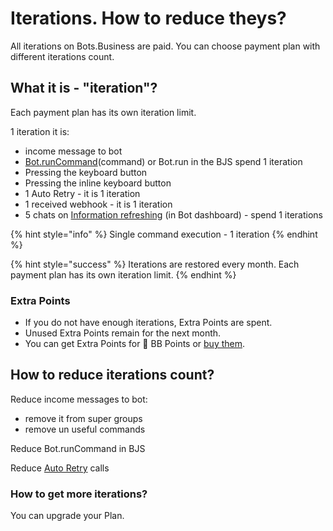 # Iterations. How to reduce theys?

All iterations on Bots.Business are paid. You can choose payment plan with different iterations count.

## What it is - "iteration"?

Each payment plan has its own iteration limit.

1 iteration it is:

* income message to bot
* [Bot.runCommand](https://help.bots.business/scenarios-and-bjs/bot-functions)\(command\) or Bot.run in the BJS spend 1 iteration
* Pressing the keyboard button
* Pressing the inline keyboard button
* 1 Auto Retry - it is 1 iteration
* 1 received webhook - it is 1 iteration
* 5 chats on [Information refreshing](https://help.bots.business/bot-information) \(in Bot dashboard\) - spend 1 iterations

{% hint style="info" %}
Single command execution - 1 iteration
{% endhint %}

{% hint style="success" %}
Iterations are restored every month. Each payment plan has its own iteration limit.
{% endhint %}

### Extra Points

* If you do not have enough iterations, Extra Points are spent.
* Unused Extra Points remain for the next month.
* You can get Extra Points for 💎 BB Points or [buy them](https://t.me/BotsBusinessAdminBot).

## How to reduce iterations count?

Reduce income messages to bot:

* remove it from super groups
* remove un useful commands

Reduce Bot.runCommand in BJS

Reduce [Auto Retry](https://help.bots.business/commands/auto-retry) calls

### How to get more iterations?

You can upgrade your Plan.













